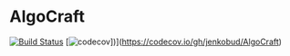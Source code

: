 # AlgoCraft
[![Build Status](https://travis-ci.com/jenkobud/AlgoCraft.svg?token=1i73soRzhJqe92x97Xiv&branch=master)](https://travis-ci.com/jenkobud/AlgoCraft)
[![codecov](https://codecov.io/gh/jenkobud/AlgoCraft/graphs/sunburst.svg?token=:graph_token
)])](https://codecov.io/gh/jenkobud/AlgoCraft)

